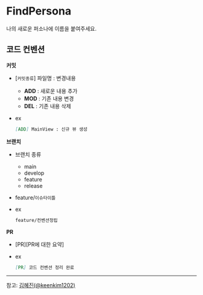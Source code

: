 # FindPersona
나의 새로운 퍼소나에 이름을 붙여주세요.

## 코드 컨벤션

**커밋**

- [`커밋종류`] 파일명 : 변경내용
    - **ADD** : 새로운 내용 추가
    - **MOD** : 기존 내용 변경
    - **DEL** : 기존 내용 삭제
- ex
    
    ```markdown
    [ADD] MainView : 신규 뷰 생성
    ```
    

**브랜치**

- 브랜치 종류
    - main
    - develop
    - feature
    - release

- feature/`이슈타이틀`
- ex
    
    ```markdown
    feature/컨벤션정립
    ```
    

**PR**

- [PR][PR에 대한 요약]
- ex
    
    ```markdown
    [PR] 코드 컨벤션 정리 완료
    ```
    

---
참고: [김혜진(@keenkim1202)](https://github.com/keenkim1202)